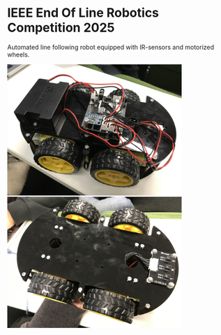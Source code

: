 # IEEE End Of Line Robotics Competition 2025

Automated line following robot equipped with IR-sensors and motorized wheels.

<p float="left">
  <img src="IMG_0843.jpg" width="400">
  <img src="IMG_0846.jpg" width="400">
</p>
